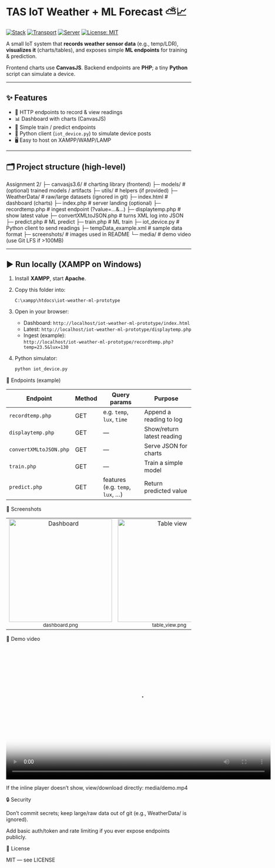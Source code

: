# TAS IoT Weather + ML Forecast ⛅📈

[![Stack](https://img.shields.io/badge/Stack-PHP%20%7C%20Python%20%7C%20CanvasJS-blue)](#)
[![Transport](https://img.shields.io/badge/Transport-HTTP%20GET-green)](#)
[![Server](https://img.shields.io/badge/Server-Apache%20%7C%20XAMPP-orange)](#)
[![License: MIT](https://img.shields.io/badge/License-MIT-success.svg)](LICENSE)

A small IoT system that **records weather sensor data** (e.g., temp/LDR), **visualizes it** (charts/tables),
and exposes simple **ML endpoints** for training & prediction.

Frontend charts use **CanvasJS**. Backend endpoints are **PHP**; a tiny **Python** script can simulate a device.

---

## ✨ Features
- 📡 HTTP endpoints to record & view readings
- 📊 Dashboard with charts (CanvasJS)
- 🧠 Simple train / predict endpoints
- 🧪 Python client (`iot_device.py`) to simulate device posts
- 🖥️ Easy to host on XAMPP/WAMP/LAMP

---

## 🗂 Project structure (high-level)
Assignment 2/
├─ canvasjs3.6/ # charting library (frontend)
├─ models/ # (optional) trained models / artifacts
├─ utils/ # helpers (if provided)
├─ WeatherData/ # raw/large datasets (ignored in git)
├─ index.html # dashboard (charts)
├─ index.php # server landing (optional)
├─ recordtemp.php # ingest endpoint (?value=...&...)
├─ displaytemp.php # show latest value
├─ convertXMLtoJSON.php # turns XML log into JSON
├─ predict.php # ML predict
├─ train.php # ML train
├─ iot_device.py # Python client to send readings
├─ tempData_example.xml # sample data format
├─ screenshots/ # images used in README
└─ media/ # demo video (use Git LFS if >100MB)

---

## ▶️ Run locally (XAMPP on Windows)
1. Install **XAMPP**, start **Apache**.  
2. Copy this folder into:

   `C:\xampp\htdocs\iot-weather-ml-prototype`

3. Open in your browser:
   - Dashboard: `http://localhost/iot-weather-ml-prototype/index.html`
   - Latest: `http://localhost/iot-weather-ml-prototype/displaytemp.php`
   - Ingest (example):  
     `http://localhost/iot-weather-ml-prototype/recordtemp.php?temp=23.5&lux=130`

4. Python simulator:
   ```bash
   python iot_device.py

🔌 Endpoints (example)

| Endpoint               | Method | Query params                     | Purpose                    |
| ---------------------- | ------ | -------------------------------- | -------------------------- |
| `recordtemp.php`       | GET    | e.g. `temp`, `lux`, `time`       | Append a reading to log    |
| `displaytemp.php`      | GET    | —                                | Show/return latest reading |
| `convertXMLtoJSON.php` | GET    | —                                | Serve JSON for charts      |
| `train.php`            | GET    | —                                | Train a simple model       |
| `predict.php`          | GET    | features (e.g. `temp`, `lux`, …) | Return predicted value     |

📸 Screenshots

<table> <tr> <td align="center"><img src="screenshots/dashboard.png" width="280" alt="Dashboard"/><div><sub>dashboard.png</sub></div></td> <td align="center"><img src="screenshots/table_view.png" width="280" alt="Table view"/><div><sub>table_view.png</sub></div></td> <td align="center"><img src="screenshots/predict.png" width="280" alt="Predict endpoint"/><div><sub>predict.png</sub></div></td> </tr> </table>

🎥 Demo video

<video src="media/demo.mp4" width="720" controls poster="screenshots/dashboard.png"></video>

If the inline player doesn’t show, view/download directly: media/demo.mp4

🔒 Security

Don’t commit secrets; keep large/raw data out of git (e.g., WeatherData/ is ignored).

Add basic auth/token and rate limiting if you ever expose endpoints publicly.

📄 License

MIT — see LICENSE